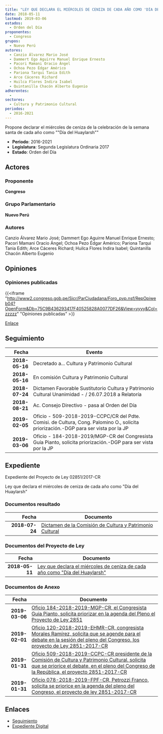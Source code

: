 ```yaml
---
title: "LEY QUE DECLARA EL MIÉRCOLES DE CENIZA DE CADA AÑO COMO 'DÍA DEL HUAYLARSH'"
date: 2018-05-11
lastmod: 2019-03-06
estados: 
  - Orden del Día
proponentes: 
  - Congreso
grupos: 
  - Nuevo Perú
autores: 
  - Canzio Álvarez Mario José
  - Dammert Ego Aguirre Manuel Enrique Ernesto
  - Pacori Mamani Oracio Ángel
  - Ochoa Pezo Édgar Américo
  - Pariona Tarqui Tania Edith
  - Arce Cáceres Richard
  - Huilca Flores Indira Isabel
  - Quintanilla Chacón Alberto Eugenio
adherentes: 
  - 
sectores: 
  - Cultura y Patrimonio Cultural
periodos: 
  - 2016-2021
---
```


Propone declarar el miércoles de ceniza de la celebración de la semana santa de cada año como ""Día del Huaylarsh""

- **Periodo**: 2016-2021
- **Legislatura**: Segunda Legislatura Ordinaria 2017
- **Estado**: Orden del Día

## Actores

### Proponente

**Congreso**

### Grupo Parlamentario

**Nuevo Perú**

### Autores

Canzio Álvarez Mario José; Dammert Ego Aguirre Manuel Enrique Ernesto; Pacori Mamani Oracio Ángel; Ochoa Pezo Édgar Américo; Pariona Tarqui Tania Edith; Arce Cáceres Richard; Huilca Flores Indira Isabel; Quintanilla Chacón Alberto Eugenio


## Opiniones

### Opiniones publicadas

{{<iframe "http://www2.congreso.gob.pe/Sicr/ParCiudadana/Foro_pvp.nsf/RepOpiweb04?OpenForm&Db=75C9B436293417F40525828A0077DF26&View=yyyy&Col=zzzzz" "Opiniones publicadas" >}}

[Enlace](http://www2.congreso.gob.pe/Sicr/ParCiudadana/Foro_pvp.nsf/RepOpiweb04?OpenForm&Db=75C9B436293417F40525828A0077DF26&View=yyyy&Col=zzzzz)

## Seguimiento

| Fecha | Evento |
|------:|--------|
| **2018-05-16** | Decretado a... Cultura y Patrimonio Cultural|
| **2018-05-16** | En comisión Cultura y Patrimonio Cultural|
| **2018-07-24** | Dictamen Favorable Sustitutorio Cultura y Patrimonio Cultural Unanimidad - / 26.07.2018 a Relatoría|
| **2018-08-21** | Ac. Consejo Directivo - pasa al Orden del Día|
| **2019-02-05** | Oficio - 509-2018-2019-CCPC/CR del Pdte. Comisi. de Cultura, Cong. Palomino O., solicita priorización.-DGP para ser vista por la JP|
| **2019-03-06** | Oficio - 184-2018-2019/MGP-CR del Congresista Guía Pianto, solicita priorización.-DGP para ser vista por la JP|


## Expediente

Expediente del Proyecto de Ley 02851/2017-CR

Ley que declara el miércoles de ceniza de cada año como "Día del Huaylarsh"


### Documentos resultado

| Fecha | Documento |
|------:|--------|
| **2018-07-24** | [Dictamen de la Comisión de Cultura y Patrimonio Cultural](http://www.leyes.congreso.gob.pe/Documentos/2016_2021/Dictamenes/Proyectos_de_Ley/02851DC05MAY20180724.PDF) |

### Documentos del Proyecto de Ley

| Fecha | Documento |
|------:|--------|
| **2018-05-11** | [Ley que declara el miércoles de ceniza de cada año como "Día del Huaylarsh"](http://www.leyes.congreso.gob.pe/Documentos/2016_2021/Proyectos_de_Ley_y_de_Resoluciones_Legislativas/PL0285120180511.pdf) |

### Documentos de Anexo

| Fecha | Documento |
|------:|--------|
| **2019-03-06** | [Oficio 184-2018-2019-MGP-CR, el Congresista Guia Pianto, solicita priorizar en la agenda del Pleno el Proyecto de Ley 2851](http://www.leyes.congreso.gob.pe/Documentos/2016_2021/Oficios/Congresistas/OFICIO-184-2018-2019-MGP-CR.pdf) |
| **2019-02-01** | [Oficio 120-2018-2019-EHMR-CR, congresista Morales Ramírez, solicita que se agende para el debate en la sesión del pleno del Congreso, los proyecto de Ley 2851-2017-CR](http://www.leyes.congreso.gob.pe/Documentos/2016_2021/Oficios/Congresistas/OFICIO-120-2018-2019-EHMR-CR.pdf) |
| **2019-01-31** | [Oficio 509-2018-2019-CCPC-CR presidente de la Comisión de Cultura y Patrimonio Cultural, solicita que se priorice el debate, en el pleno del Congreso de la República, el proyecto 2851-2017-CR](http://www.leyes.congreso.gob.pe/Documentos/2016_2021/Oficios/Comisiones_Ordinarias/OFICIO-509-2018-2019-CCPC-CR.pdf) |
| **2019-01-31** | [Oficio 078-2018-2019-FPF-CR, Petrozzi Franco, solicita se priorice en la agenda del pleno del Congreso, el proyecto de ley 2851-2017-CR](http://www.leyes.congreso.gob.pe/Documentos/2016_2021/Oficios/Congresistas/OFICIO-078-2018-2019-FPF-CR.pdf) |

## Enlaces 

- [Seguimiento](http://www2.congreso.gob.pehttp://www2.congreso.gob.pe/Sicr/TraDocEstProc/CLProLey2016.nsf/f7fff46988ca05b1052578e100829cc7/034c96257071ba9a0525828a007a5cbf?OpenDocument)
- [Expediente Digital](http://www2.congreso.gob.pehttp://www2.congreso.gob.pe/Sicr/TraDocEstProc/CLProLey2016.nsf/f7fff46988ca05b1052578e100829cc7/034c96257071ba9a0525828a007a5cbf?OpenDocument&Click=05257FB7005EB655.eb71d0cf91d8294e05256cdf006b5706/$Body/0.1C6C)
